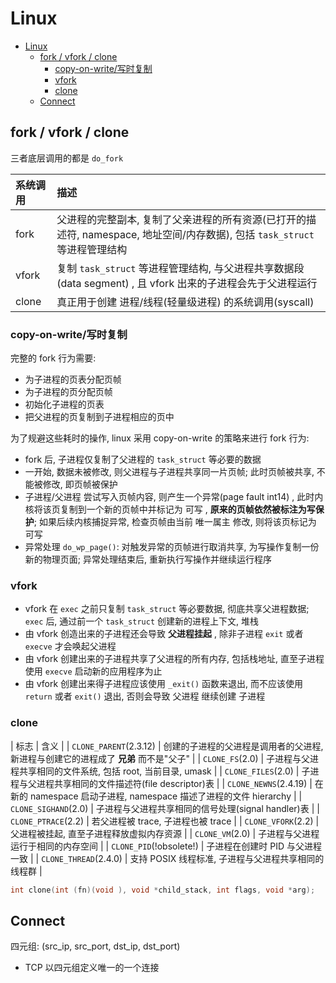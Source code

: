 # Linux

<!-- TOC -->

- [Linux](#linux)
	- [fork / vfork / clone](#fork--vfork--clone)
		- [copy-on-write/写时复制](#copy-on-write写时复制)
		- [vfork](#vfork)
		- [clone](#clone)
	- [Connect](#connect)

<!-- /TOC -->

## fork / vfork / clone

三者底层调用的都是 `do_fork`

| 系统调用 | 描述                                                                                                                        |
| :-       | :-                                                                                                                          |
| fork     | 父进程的完整副本, 复制了父亲进程的所有资源(已打开的描述符, namespace, 地址空间/内存数据), 包括 `task_struct` 等进程管理结构 |
| vfork    | 复制 `task_struct` 等进程管理结构, 与父进程共享数据段(data segment) , 且 vfork 出来的子进程会先于父进程运行                 |
| clone    | 真正用于创建 进程/线程(轻量级进程) 的系统调用(syscall)                                                                                          |

### copy-on-write/写时复制

完整的 fork 行为需要:
- 为子进程的页表分配页帧
- 为子进程的页分配页帧
- 初始化子进程的页表
- 把父进程的页复制到子进程相应的页中

为了规避这些耗时的操作, linux 采用 copy-on-write 的策略来进行 fork 行为:
- fork 后, 子进程仅复制了父进程的 `task_struct` 等必要的数据
- 一开始, 数据未被修改, 则父进程与子进程共享同一片页帧; 此时页帧被共享, 不能被修改, 即页帧被保护
- 子进程/父进程 尝试写入页帧内容, 则产生一个异常(page fault int14) , 此时内核将该页复制到一个新的页帧中并标记为 可写 , **原来的页帧依然被标注为写保护**; 如果后续内核捕捉异常, 检查页帧由当前 唯一属主 修改, 则将该页标记为 可写
- 异常处理 `do_wp_page()`: 对触发异常的页帧进行取消共享, 为写操作复制一份新的物理页面; 异常处理结束后, 重新执行写操作并继续运行程序

### vfork

- vfork 在 `exec` 之前只复制 `task_struct` 等必要数据, 彻底共享父进程数据; `exec` 后, 通过前一个 `task_struct` 创建新的进程上下文, 堆栈
- 由 vfork 创造出来的子进程还会导致 **父进程挂起** , 除非子进程 `exit` 或者 `execve` 才会唤起父进程
- 由 vfork 创建出来的子进程共享了父进程的所有内存, 包括栈地址, 直至子进程使用 `execve` 启动新的应用程序为止
- 由 vfork 创建出来得子进程应该使用 `_exit()` 函数来退出, 而不应该使用 `return` 或者 `exit()` 退出, 否则会导致 父进程 继续创建 子进程

### clone

| 标志                      | 含义                                                                                 |
| `CLONE_PARENT`(2.3.12)    | 创建的子进程的父进程是调用者的父进程, 新进程与创建它的进程成了 **兄弟** 而不是"父子" |
| `CLONE_FS`(2.0)           | 子进程与父进程共享相同的文件系统, 包括 root, 当前目录, umask                         |
| `CLONE_FILES`(2.0)        | 子进程与父进程共享相同的文件描述符(file descriptor)表                                |
| `CLONE_NEWNS`(2.4.19)	    | 在新的 namespace 启动子进程, namespace 描述了进程的文件 hierarchy                    |
| `CLONE_SIGHAND`(2.0)      | 子进程与父进程共享相同的信号处理(signal handler)表                                   |
| `CLONE_PTRACE`(2.2)	    | 若父进程被 trace, 子进程也被 trace                                                   |
| `CLONE_VFORK`(2.2)        | 父进程被挂起, 直至子进程释放虚拟内存资源                                             |
| `CLONE_VM`(2.0)           | 子进程与父进程运行于相同的内存空间                                                   |
| `CLONE_PID`(!obsolete!)   | 子进程在创建时 PID 与父进程一致                                                      |
| `CLONE_THREAD`(2.4.0)	    | 支持 POSIX 线程标准, 子进程与父进程共享相同的线程群                                  |

```c
int clone(int (fn)(void ), void *child_stack, int flags, void *arg);
```

## Connect

四元组: (src_ip, src_port, dst_ip, dst_port)

- TCP 以四元组定义唯一的一个连接
